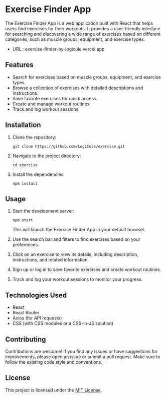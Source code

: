 
# Exercise Finder App
The Exercise Finder App is a web application built with React that helps users find exercises for their workouts. It provides a user-friendly interface for searching and discovering a wide range of exercises based on different categories, such as muscle groups, equipment, and exercise types.
- URL : exercise-finder-by-logicule.vercel.app


## Features

- Search for exercises based on muscle groups, equipment, and exercise types.
- Browse a collection of exercises with detailed descriptions and instructions.
- Save favorite exercises for quick access.
- Create and manage workout routines.
- Track and log workout sessions.

## Installation

1. Clone the repository:

   ```shell
   git clone https://github.com/LogiCule/exercise.git
   ```

2. Navigate to the project directory:

   ```shell
   cd exercise
   ```

3. Install the dependencies:

   ```shell
   npm install
   ```

## Usage

1. Start the development server:

   ```shell
   npm start
   ```

   This will launch the Exercise Finder App in your default browser.

2. Use the search bar and filters to find exercises based on your preferences.
3. Click on an exercise to view its details, including description, instructions, and related information.
4. Sign up or log in to save favorite exercises and create workout routines.
5. Track and log your workout sessions to monitor your progress.

## Technologies Used

- React
- React Router
- Axios (for API requests)
- CSS (with CSS modules or a CSS-in-JS solution)

## Contributing

Contributions are welcome! If you find any issues or have suggestions for improvements, please open an issue or submit a pull request. Make sure to follow the existing code style and conventions.

## License

This project is licensed under the [MIT License](LICENSE).
